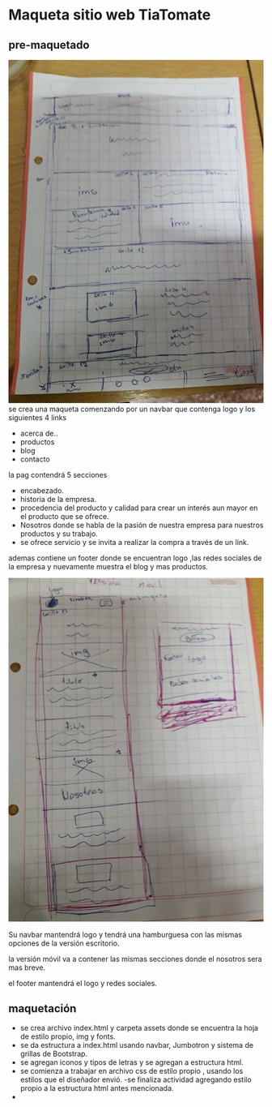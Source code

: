 # Maqueta sitio web TiaTomate

## pre-maquetado

![versión escritorio](imgmaqueta/escritorio.jpg)
se crea una maqueta comenzando por un navbar
que contenga logo y los siguientes 4 links 

- acerca de..
- productos
- blog
- contacto

la pag contendrá 5 secciones

- encabezado.
- historia de la empresa.
- procedencia del producto y calidad para crear un interés aun mayor en el producto que se ofrece.
- Nosotros donde se habla de la pasión de nuestra empresa para nuestros productos y su trabajo.
- se ofrece servicio y se invita a realizar la compra a través de un link.

ademas contiene un footer donde se encuentran logo ,las redes sociales de la empresa y nuevamente muestra el blog y mas productos.

![versión móvil](imgmaqueta/movil.jpg)

Su navbar mantendrá logo y tendrá una hamburguesa con las mismas opciones de la versión escritorio.

la versión móvil va a contener las mismas secciones
donde el nosotros sera mas breve.

el footer mantendrá el logo y redes sociales.

## maquetación

- se crea archivo index.html y carpeta assets donde se encuentra la hoja de estilo propio, img y fonts.
- se da estructura a index.html usando navbar, Jumbotron y sistema de grillas de Bootstrap.
- se agregan iconos y tipos de letras y se agregan a estructura html.
- se comienza a trabajar en archivo css de estilo propio , usando los estilos que el diseñador envió.
-se finaliza actividad agregando estilo propio a la estructura html antes mencionada. 
- 

